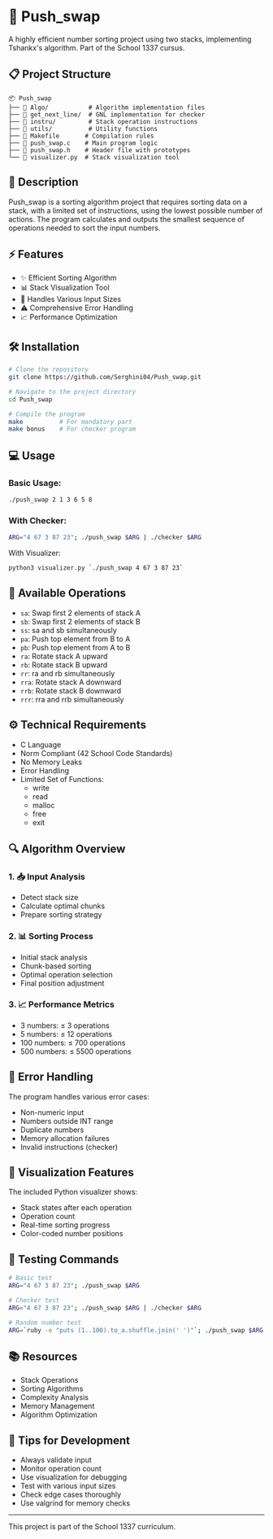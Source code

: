 # 🔄 Push_swap
A highly efficient number sorting project using two stacks, implementing Tshankx's algorithm. Part of the School 1337 cursus.

## 📋 Project Structure
```
📦 Push_swap
├── 📂 Algo/           # Algorithm implementation files
├── 📂 get_next_line/  # GNL implementation for checker
├── 📂 instru/         # Stack operation instructions
├── 📂 utils/          # Utility functions
├── 📄 Makefile       # Compilation rules
├── 📄 push_swap.c    # Main program logic
├── 📄 push_swap.h    # Header file with prototypes
└── 📄 visualizer.py  # Stack visualization tool
```

## 🎯 Description
Push_swap is a sorting algorithm project that requires sorting data on a stack, with a limited set of instructions, using the lowest possible number of actions. The program calculates and outputs the smallest sequence of operations needed to sort the input numbers.

## ⚡ Features
- ✨ Efficient Sorting Algorithm
- 📊 Stack Visualization Tool
- 🔢 Handles Various Input Sizes
- ⚠️ Comprehensive Error Handling
- 📈 Performance Optimization

## 🛠️ Installation
```bash
# Clone the repository
git clone https://github.com/Serghini04/Push_swap.git

# Navigate to the project directory
cd Push_swap

# Compile the program
make          # For mandatory part
make bonus    # For checker program
```

## 💻 Usage
### Basic Usage:
```bash
./push_swap 2 1 3 6 5 8
```

### With Checker:
```bash
ARG="4 67 3 87 23"; ./push_swap $ARG | ./checker $ARG
```

With Visualizer:
```bash
python3 visualizer.py `./push_swap 4 67 3 87 23`
```

## 🔧 Available Operations
- `sa`: Swap first 2 elements of stack A
- `sb`: Swap first 2 elements of stack B
- `ss`: sa and sb simultaneously
- `pa`: Push top element from B to A
- `pb`: Push top element from A to B
- `ra`: Rotate stack A upward
- `rb`: Rotate stack B upward
- `rr`: ra and rb simultaneously
- `rra`: Rotate stack A downward
- `rrb`: Rotate stack B downward
- `rrr`: rra and rrb simultaneously

## ⚙️ Technical Requirements
- C Language
- Norm Compliant (42 School Code Standards)
- No Memory Leaks
- Error Handling
- Limited Set of Functions:
  - write
  - read
  - malloc
  - free
  - exit

## 🔍 Algorithm Overview

### 1. 📥 Input Analysis
   - Detect stack size
   - Calculate optimal chunks
   - Prepare sorting strategy

### 2. 📊 Sorting Process
   - Initial stack analysis
   - Chunk-based sorting
   - Optimal operation selection
   - Final position adjustment

### 3. 📈 Performance Metrics
   - 3 numbers: ≤ 3 operations
   - 5 numbers: ≤ 12 operations
   - 100 numbers: ≤ 700 operations
   - 500 numbers: ≤ 5500 operations

## 🐛 Error Handling
The program handles various error cases:
- Non-numeric input
- Numbers outside INT range
- Duplicate numbers
- Memory allocation failures
- Invalid instructions (checker)

## 🚀 Visualization Features
The included Python visualizer shows:
- Stack states after each operation
- Operation count
- Real-time sorting progress
- Color-coded number positions

## 📝 Testing Commands
```bash
# Basic test
ARG="4 67 3 87 23"; ./push_swap $ARG

# Checker test
ARG="4 67 3 87 23"; ./push_swap $ARG | ./checker $ARG

# Random number test
ARG=`ruby -e "puts (1..100).to_a.shuffle.join(' ')"`; ./push_swap $ARG
```

## 📚 Resources
- Stack Operations
- Sorting Algorithms
- Complexity Analysis
- Memory Management
- Algorithm Optimization

## 🌟 Tips for Development
- Always validate input
- Monitor operation count
- Use visualization for debugging
- Test with various input sizes
- Check edge cases thoroughly
- Use valgrind for memory checks
  
---
This project is part of the School 1337 curriculum.
